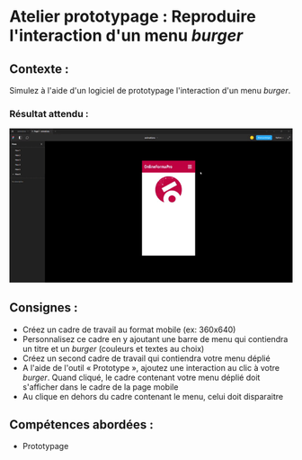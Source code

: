 # Atelier prototypage : Reproduire l'interaction d'un menu *burger*
## Contexte : 
Simulez à l'aide d'un logiciel de prototypage l'interaction d'un menu *burger*.

### Résultat attendu :
![Résultat attendu](https://github.com/Abardin-dev/Cas-pratiques/blob/master/Prototypage/overlay.gif)

## Consignes :
- Créez un cadre de travail au format mobile (ex: 360x640)
- Personnalisez ce cadre en y ajoutant une barre de menu qui contiendra un titre et un *burger* (couleurs et textes au choix)
- Créez un second cadre de travail qui contiendra votre menu déplié
- A l'aide de l'outil « Prototype », ajoutez une interaction au clic à votre *burger*. Quand cliqué, le cadre contenant votre menu déplié doit s'afficher dans le cadre de la page mobile
- Au clique en dehors du cadre contenant le menu, celui doit disparaitre

## Compétences abordées :
* Prototypage
